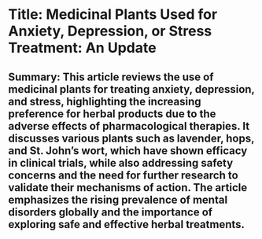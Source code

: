 # Title: Medicinal Plants Used for Anxiety, Depression, or Stress Treatment: An Update

## Summary: This article reviews the use of medicinal plants for treating anxiety, depression, and stress, highlighting the increasing preference for herbal products due to the adverse effects of pharmacological therapies. It discusses various plants such as lavender, hops, and St. John’s wort, which have shown efficacy in clinical trials, while also addressing safety concerns and the need for further research to validate their mechanisms of action. The article emphasizes the rising prevalence of mental disorders globally and the importance of exploring safe and effective herbal treatments.